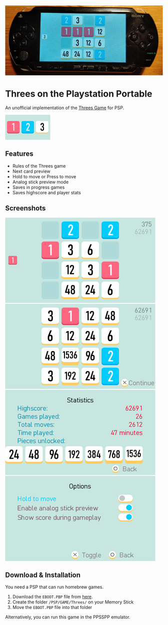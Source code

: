 ![](screenshots/photo.jpg)

# Threes on the Playstation Portable

An unofficial implementation of the [Threes Game](http://threesgame.com/) for PSP.

![](img/ICON0.PNG)

## Features

- Rules of the Threes game
- Next card preview
- Hold to move or Press to move
- Analog stick preview mode
- Saves in progress games
- Saves highscore and player stats

## Screenshots

![](screenshots/screenshot0.png)
![](screenshots/screenshot1.png)
![](screenshots/screenshot2.png)
![](screenshots/screenshot3.png)

## Download & Installation

You need a PSP that can run homebrew games.

1. Download the `EBOOT.PBP` file from [here](https://github.com/marian42/threes-psp/releases/latest/).
2. Create the folder `/PSP/GAME/Threes/` on your Memory Stick
3. Move the `EBOOT.PBP` file into that folder

Alternatively, you can run this game in the PPSSPP emulator.